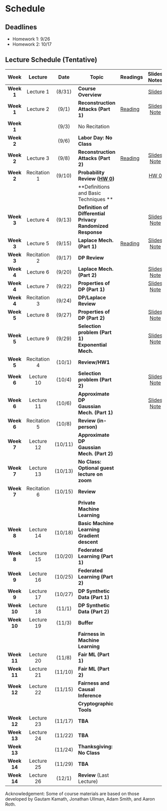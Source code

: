 # Schedule

## Deadlines
- Homework 1: 9/26
- Homework 2: 10/17

## Lecture Schedule (Tentative)

Week  | Lecture | Date  |Topic  |Readings  |Slides <br> Notes |
:------:|:-----:|:-----:|--------------------------------|-------------|:---------:
| **Week 1**  | Lecture 1    | (8/31)  | **Course Overview**                                                         |                                                           | [Slides](slides/intro.pdf)                                          |   |   |   |   |   |
| **Week 1**  | Lecture 2    | (9/1)   | **Reconstruction Attacks (Part 1)**                                         | [Reading](https://queue.acm.org/detail.cfm?id=3295691)    | [Slides](slides/lecture2.pdf) <br> [Note](notes/reconstruction.pdf) |   |   |   |   |   |
| **Week 1**  |              | (9/3)   | No Recitation                                                               |                                                           |                                                                     |   |   |   |   |   |
| **Week 2**  |              | (9/6)   | **Labor Day: No Class**                                                     |                                                           |                                                                     |   |   |   |   |   |
| **Week 2**  | Lecture 3    | (9/8)   | **Reconstruction Attacks (Part 2)**                                         | [Reading](https://differentialprivacy.org/diffix-attack/) | [Slides](slides/lecture3.pdf) <br> [Note](notes/reconstruction.pdf) |   |   |   |   |   |
| **Week 2**  | Recitation 1 | (9/10)  | **Probability Review ([HW 0](https://www.overleaf.com/read/wqxdwhgbwvyq))** |                                                           | [HW 0](https://www.overleaf.com/read/wqxdwhgbwvyq)                  |   |   |   |   |   |
|             |              |         | **Definitions and Basic Techniques **                                       |                                                           |                                                                     |   |   |   |   |   |
| **Week 3**  | Lecture 4    | (9/13)  | **Definition of Differential Privacy** <br> **Randomized Response**         |                                                           | [Slides](slides/lecture4.pdf) <br> [Note](notes/lecture4.pdf)       |   |   |   |   |   |
| **Week 3**  | Lecture 5    | (9/15)  | **Laplace Mech. (Part 1)**                                                  | [Reading](https://www.youtube.com/watch?v=FE9ko2wtyeQ)    | [Slides](slides/lecture5.pdf) <br> [Note](notes/lecture5.pdf)       |   |   |   |   |   |
| **Week 3**  | Recitation 2 | (9/17)  | **DP Review**                                                               |                                                           |                                                                     |   |   |   |   |   |
| **Week 4**  | Lecture 6    | (9/20)  | **Laplace Mech. (Part 2)**                                                  |                                                           | [Slides](slides/lecture6.pdf) <br> [Note](notes/lecture5.pdf)       |   |   |   |   |   |
| **Week 4**  | Lecture 7    | (9/22)  | **Properties of DP (Part 1)**                                               |                                                           | [Slides](slides/lecture7.pdf) <br> [Note](notes/lecture7.pdf)       |   |   |   |   |   |
| **Week 4**  | Recitation 3 | (9/24)  | **DP/Laplace Review**                                                       |                                                           |                                                                     |   |   |   |   |   |
| **Week 5**  | Lecture 8    | (9/27)  | **Properties of DP (Part 2)**                                               |                                                           | [Slides](slides/lecture8.pdf) <br> [Note](notes/lecture7.pdf)       |   |   |   |   |   |
| **Week 5**  | Lecture 9    | (9/29)  | **Selection problem (Part 1) <br> Exponential Mech.**                       |                                                           | [Slides](slides/lecture9.pdf) <br> [Note](notes/lecture9.pdf)       |   |   |   |   |   |
| **Week 5**  | Recitation 4 | (10/1)  | **Review/HW1**                                                              |                                                           |                                                                     |   |   |   |   |   |
| **Week 6**  | Lecture 10   | (10/4)  | **Selection problem (Part 2)**                                              |                                                           | [Slides](slides/lecture10.pdf) <br> [Note](notes/lecture9.pdf)      |   |   |   |   |   |
| **Week 6**  | Lecture 11   | (10/6)  | **Approximate DP <br> Gaussian Mech. (Part 1)**                             |                                                           | [Slides](slides/lecture11.pdf) <br> [Note](notes/lecture11.pdf)     |   |   |   |   |   |
| **Week 6**  | Recitation 5 | (10/8)  | **Review (in-person)**                                                      |                                                           |                                                                     |   |   |   |   |   |
| **Week 7**  | Lecture 12   | (10/11) | **Approximate DP <br> Gaussian Mech. (Part 2)**                             |                                                           |                                                                     |   |   |   |   |   |
| **Week 7**  | Lecture 13   | (10/13) | **No Class: Optional guest lecture on zoom**                                |                                                           |                                                                     |   |   |   |   |   |
| **Week 7**  | Recitation 6 | (10/15) | **Review**                                                                  |                                                           |                                                                     |   |   |   |   |   |
|             |              |         | **Private Machine Learning**                                                |                                                           |                                                                     |   |   |   |   |   |
| **Week 8**  | Lecture 14   | (10/18) | **Basic Machine Learning** <br> **Gradient descent**                        |                                                           |                                                                     |   |   |   |   |   |
| **Week 8**  | Lecture 15   | (10/20) | **Federated Learning (Part 1)**                                             |                                                           |                                                                     |   |   |   |   |   |
| **Week 9**  | Lecture 16   | (10/25) | **Federated Learning (Part 2)**                                             |                                                           |                                                                     |   |   |   |   |   |
| **Week 9**  | Lecture 17   | (10/27) | **DP Synthetic Data (Part 1)**                                              |                                                           |                                                                     |   |   |   |   |   |
| **Week 10** | Lecture 18   | (11/1)  | **DP Synthetic Data (Part 2)**                                              |                                                           |                                                                     |   |   |   |   |   |
| **Week 10** | Lecture 19   | (11/3)  | **Buffer**                                                                  |                                                           |                                                                     |   |   |   |   |   |
|             |              |         | **Fairness in Machine Learning**                                            |                                                           |                                                                     |   |   |   |   |   |
| **Week 11** | Lecture 20   | (11/8)  | **Fair ML (Part 1)**                                                        |                                                           |                                                                     |   |   |   |   |   |
| **Week 11** | Lecture 21   | (11/10) | **Fair ML (Part 2)**                                                        |                                                           |                                                                     |   |   |   |   |   |
| **Week 12** | Lecture 22   | (11/15) | **Fairness and Causal Inference**                                           |                                                           |                                                                     |   |   |   |   |   |
|             |              |         | **Cryptographic Tools**                                                     |                                                           |                                                                     |   |   |   |   |   |
| **Week 12** | Lecture 23   | (11/17) | **TBA**                                                                     |                                                           |                                                                     |   |   |   |   |   |
| **Week 13** | Lecture 24   | (11/22) | **TBA**                                                                     |                                                           |                                                                     |   |   |   |   |   |
| **Week 13** |              | (11/24) | **Thanksgiving: No Class**                                                  |                                                           |                                                                     |   |   |   |   |   |
| **Week 14** | Lecture 25   | (11/29) | **TBA**                                                                     |                                                           |                                                                     |   |   |   |   |   |
| **Week 14** | Lecture 26   | (12/1)  | **Review** (Last Lecture)                                                   |                                                           |                                                                     |   |   |   |   |   |


Acknowledgement: Some of course materials are based on those developed
by Gautam Kamath, Jonathan Ullman, Adam Smith, and Aaron Roth.



